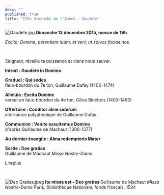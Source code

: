 ```yaml
---
desc: ""
published: true
title: "IIIe dimanche de l'Avent - Gaudete"
---
```


![Gaudete.jpg]({{site.baseurl}}/images/Gaudete.jpg)
**Dimanche 13 décembre 2015, messe de 19h**

*Excita, Domine, potentiam tuam, et veni, ut salvos facias nos.*  

&nbsp;

Seigneur, réveille ta puissance et viens nous sauver.

**Introït : Gaudete in Domino**  

**Graduel : Qui sedes**  
faux-bourdon du 7e ton, Guillaume Dufay (1400-1474)

**Alleluia : Excita Domine**  
verset en faux-bourdon du 4e ton, Gilles Binchois (1400-1460)

**Offertoire : Conditor alme siderum**  
alternance polyphonique de Guillaume Dufay

**Communion : Venite exsultemus Domino**  
d'après Guillaume de Machaut (1300-1377)

**Au dernier évangile : Alma redemptoris Mater**

**Sortie : Deo gratias**  
Guillaume de Machaut *Missa Nostre-Dame*

Lireplus

&nbsp;

![Deo Gratias.jpeg]({{site.baseurl}}/images/Deo%20Gratias.jpeg)
**Ite missa est - Deo gratias** Guillaume de Machaut *Missa Nostre-Dame*
Paris, Bibliothèque Nationale, fonds français, 1584

